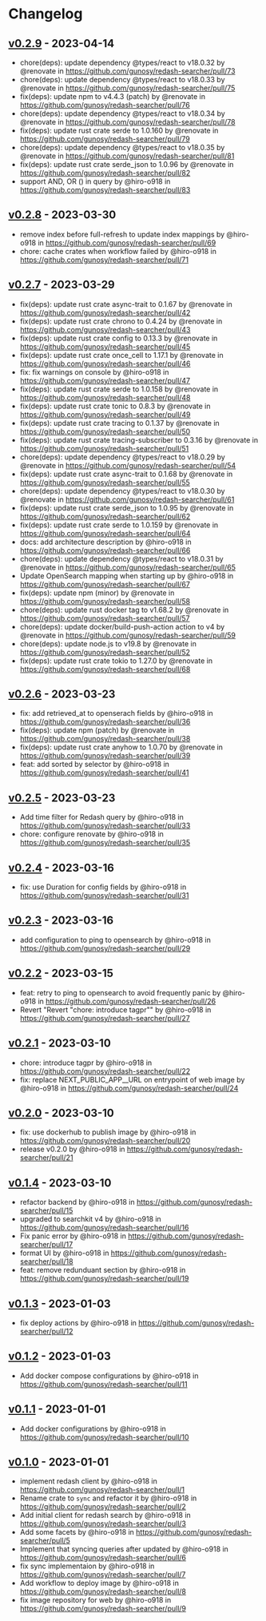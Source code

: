 # Changelog

## [v0.2.9](https://github.com/gunosy/redash-searcher/compare/v0.2.8...v0.2.9) - 2023-04-14
- chore(deps): update dependency @types/react to v18.0.32 by @renovate in https://github.com/gunosy/redash-searcher/pull/73
- chore(deps): update dependency @types/react to v18.0.33 by @renovate in https://github.com/gunosy/redash-searcher/pull/75
- fix(deps): update npm to v4.4.3 (patch) by @renovate in https://github.com/gunosy/redash-searcher/pull/76
- chore(deps): update dependency @types/react to v18.0.34 by @renovate in https://github.com/gunosy/redash-searcher/pull/78
- fix(deps): update rust crate serde to 1.0.160 by @renovate in https://github.com/gunosy/redash-searcher/pull/79
- chore(deps): update dependency @types/react to v18.0.35 by @renovate in https://github.com/gunosy/redash-searcher/pull/81
- fix(deps): update rust crate serde_json to 1.0.96 by @renovate in https://github.com/gunosy/redash-searcher/pull/82
- support AND, OR () in query by @hiro-o918 in https://github.com/gunosy/redash-searcher/pull/83

## [v0.2.8](https://github.com/gunosy/redash-searcher/compare/v0.2.7...v0.2.8) - 2023-03-30
- remove index before full-refresh to update index mappings by @hiro-o918 in https://github.com/gunosy/redash-searcher/pull/69
- chore: cache crates when workflow failed by @hiro-o918 in https://github.com/gunosy/redash-searcher/pull/71

## [v0.2.7](https://github.com/gunosy/redash-searcher/compare/v0.2.6...v0.2.7) - 2023-03-29
- fix(deps): update rust crate async-trait to 0.1.67 by @renovate in https://github.com/gunosy/redash-searcher/pull/42
- fix(deps): update rust crate chrono to 0.4.24 by @renovate in https://github.com/gunosy/redash-searcher/pull/43
- fix(deps): update rust crate config to 0.13.3 by @renovate in https://github.com/gunosy/redash-searcher/pull/45
- fix(deps): update rust crate once_cell to 1.17.1 by @renovate in https://github.com/gunosy/redash-searcher/pull/46
- fix: fix warnings on console by @hiro-o918 in https://github.com/gunosy/redash-searcher/pull/47
- fix(deps): update rust crate serde to 1.0.158 by @renovate in https://github.com/gunosy/redash-searcher/pull/48
- fix(deps): update rust crate tonic to 0.8.3 by @renovate in https://github.com/gunosy/redash-searcher/pull/49
- fix(deps): update rust crate tracing to 0.1.37 by @renovate in https://github.com/gunosy/redash-searcher/pull/50
- fix(deps): update rust crate tracing-subscriber to 0.3.16 by @renovate in https://github.com/gunosy/redash-searcher/pull/51
- chore(deps): update dependency @types/react to v18.0.29 by @renovate in https://github.com/gunosy/redash-searcher/pull/54
- fix(deps): update rust crate async-trait to 0.1.68 by @renovate in https://github.com/gunosy/redash-searcher/pull/55
- chore(deps): update dependency @types/react to v18.0.30 by @renovate in https://github.com/gunosy/redash-searcher/pull/61
- fix(deps): update rust crate serde_json to 1.0.95 by @renovate in https://github.com/gunosy/redash-searcher/pull/62
- fix(deps): update rust crate serde to 1.0.159 by @renovate in https://github.com/gunosy/redash-searcher/pull/64
- docs: add architecture description by @hiro-o918 in https://github.com/gunosy/redash-searcher/pull/66
- chore(deps): update dependency @types/react to v18.0.31 by @renovate in https://github.com/gunosy/redash-searcher/pull/65
- Update OpenSearch mapping when starting up by @hiro-o918 in https://github.com/gunosy/redash-searcher/pull/67
- fix(deps): update npm (minor) by @renovate in https://github.com/gunosy/redash-searcher/pull/58
- chore(deps): update rust docker tag to v1.68.2 by @renovate in https://github.com/gunosy/redash-searcher/pull/57
- chore(deps): update docker/build-push-action action to v4 by @renovate in https://github.com/gunosy/redash-searcher/pull/59
- chore(deps): update node.js to v19.8 by @renovate in https://github.com/gunosy/redash-searcher/pull/52
- fix(deps): update rust crate tokio to 1.27.0 by @renovate in https://github.com/gunosy/redash-searcher/pull/68

## [v0.2.6](https://github.com/gunosy/redash-searcher/compare/v0.2.5...v0.2.6) - 2023-03-23
- fix: add retrieved_at to openserach fields by @hiro-o918 in https://github.com/gunosy/redash-searcher/pull/36
- fix(deps): update npm (patch) by @renovate in https://github.com/gunosy/redash-searcher/pull/38
- fix(deps): update rust crate anyhow to 1.0.70 by @renovate in https://github.com/gunosy/redash-searcher/pull/39
- feat: add sorted by selector by @hiro-o918 in https://github.com/gunosy/redash-searcher/pull/41

## [v0.2.5](https://github.com/gunosy/redash-searcher/compare/v0.2.4...v0.2.5) - 2023-03-23
- Add time filter for Redash query by @hiro-o918 in https://github.com/gunosy/redash-searcher/pull/33
- chore: configure renovate by @hiro-o918 in https://github.com/gunosy/redash-searcher/pull/35

## [v0.2.4](https://github.com/gunosy/redash-searcher/compare/v0.2.3...v0.2.4) - 2023-03-16
- fix: use Duration for config fields by @hiro-o918 in https://github.com/gunosy/redash-searcher/pull/31

## [v0.2.3](https://github.com/gunosy/redash-searcher/compare/v0.2.2...v0.2.3) - 2023-03-16
- add configuration to ping to opensearch by @hiro-o918 in https://github.com/gunosy/redash-searcher/pull/29

## [v0.2.2](https://github.com/gunosy/redash-searcher/compare/v0.2.1...v0.2.2) - 2023-03-15
- feat: retry to ping to opensearch to avoid frequently panic by @hiro-o918 in https://github.com/gunosy/redash-searcher/pull/26
- Revert "Revert "chore: introduce tagpr"" by @hiro-o918 in https://github.com/gunosy/redash-searcher/pull/27

## [v0.2.1](https://github.com/gunosy/redash-searcher/compare/v0.2.0...v0.2.1) - 2023-03-10
- chore: introduce tagpr by @hiro-o918 in https://github.com/gunosy/redash-searcher/pull/22
- fix: replace NEXT_PUBLIC_APP__URL on entrypoint of web image by @hiro-o918 in https://github.com/gunosy/redash-searcher/pull/24

## [v0.2.0](https://github.com/gunosy/redash-searcher/compare/v0.1.4...v0.2.0) - 2023-03-10
- fix: use dockerhub to publish image by @hiro-o918 in https://github.com/gunosy/redash-searcher/pull/20
- release v0.2.0 by @hiro-o918 in https://github.com/gunosy/redash-searcher/pull/21

## [v0.1.4](https://github.com/gunosy/redash-searcher/compare/v0.1.3...v0.1.4) - 2023-03-10
- refactor backend by @hiro-o918 in https://github.com/gunosy/redash-searcher/pull/15
- upgraded to searchkit v4 by @hiro-o918 in https://github.com/gunosy/redash-searcher/pull/16
- Fix panic error by @hiro-o918 in https://github.com/gunosy/redash-searcher/pull/17
- format UI by @hiro-o918 in https://github.com/gunosy/redash-searcher/pull/18
- feat: remove redunduant section by @hiro-o918 in https://github.com/gunosy/redash-searcher/pull/19

## [v0.1.3](https://github.com/gunosy/redash-searcher/compare/v0.1.2...v0.1.3) - 2023-01-03
- fix deploy actions by @hiro-o918 in https://github.com/gunosy/redash-searcher/pull/12

## [v0.1.2](https://github.com/gunosy/redash-searcher/compare/v0.1.1...v0.1.2) - 2023-01-03
- Add docker compose configurations by @hiro-o918 in https://github.com/gunosy/redash-searcher/pull/11

## [v0.1.1](https://github.com/gunosy/redash-searcher/compare/v0.1.0...v0.1.1) - 2023-01-01
- Add docker configurations by @hiro-o918 in https://github.com/gunosy/redash-searcher/pull/10

## [v0.1.0](https://github.com/gunosy/redash-searcher/commits/v0.1.0) - 2023-01-01
- implement redash client by @hiro-o918 in https://github.com/gunosy/redash-searcher/pull/1
- Rename crate to `sync` and refactor it by @hiro-o918 in https://github.com/gunosy/redash-searcher/pull/2
- Add initial client for redash search by @hiro-o918 in https://github.com/gunosy/redash-searcher/pull/3
- Add some facets by @hiro-o918 in https://github.com/gunosy/redash-searcher/pull/5
- Implement that syncing queries after updated by @hiro-o918 in https://github.com/gunosy/redash-searcher/pull/6
- fix sync implementaion by @hiro-o918 in https://github.com/gunosy/redash-searcher/pull/7
- Add workflow to deploy image by @hiro-o918 in https://github.com/gunosy/redash-searcher/pull/8
- fix image repository for web by @hiro-o918 in https://github.com/gunosy/redash-searcher/pull/9
